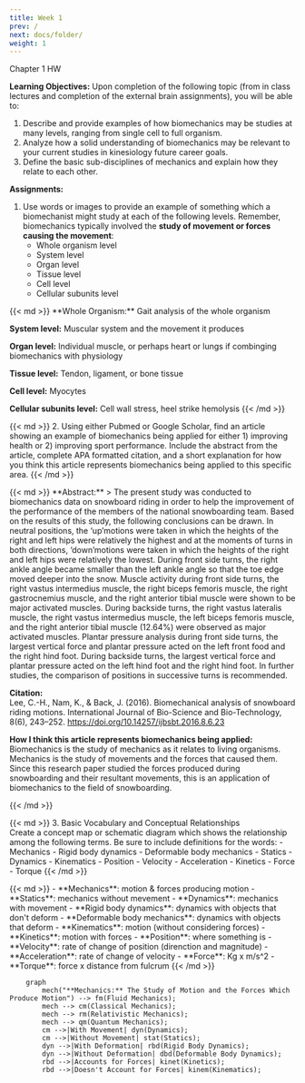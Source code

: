 ```yaml
---
title: Week 1
prev: /
next: docs/folder/
weight: 1
---
```


Chapter 1 HW

**Learning Objectives:** Upon completion of the following topic (from in class lectures and completion of the external brain assignments), you will be able to:
1. Describe and provide examples of how biomechanics may be studies at many levels,
ranging from single cell to full organism.
2. Analyze how a solid understanding of biomechanics may be relevant to your current
studies in kinesiology future career goals.
3. Define the basic sub-disciplines of mechanics and explain how they relate to each other.

**Assignments:**
1. Use words or images to provide an example of something which a biomechanist might study at each of the following levels. Remember, biomechanics typically involved the **study of movement or forces causing the movement**:
    - Whole organism level
    - System level
    - Organ level
    - Tissue level
    - Cell level
    - Cellular subunits level

<div class="mx-auto p-4 border rounded-lg border-blue-500 shadow-sm">
{{< md >}}
**Whole Organism:** Gait analysis of the whole organism

**System level:** Muscular system and the movement it produces

**Organ level:** Individual muscle, or perhaps heart or lungs if combinging biomechanics with physiology

**Tissue level:** Tendon, ligament, or bone tissue

**Cell level:** Myocytes

**Cellular subunits level:** Cell wall stress, heel strike hemolysis
{{< /md >}}
</div>

{{< md >}}
2. Using either Pubmed or Google Scholar, find an article showing an example of
biomechanics being applied for either 1) improving health or 2) improving sport
performance. Include the abstract from the article, complete APA formatted citation, and a short explanation for how you think this article represents biomechanics being applied to this specific area.
{{< /md >}}

<div class="mx-auto p-4 border rounded-lg border-blue-500 shadow-sm">
{{< md >}}
**Abstract:**
> The present study was conducted to biomechanics data on snowboard riding in order to help the improvement of the performance of the members of the national snowboarding team. Based on the results of this study, the following conclusions can be drawn. In neutral positions, the ‘up’motions were taken in which the heights of the right and left hips were relatively the highest and at the moments of turns in both directions, ‘down’motions were taken in which the heights of the right and left hips were relatively the lowest. During front side turns, the right ankle angle became smaller than the left ankle angle so that the toe edge moved deeper into the snow. Muscle activity during front side turns, the right vastus intermedius muscle, the right biceps femoris muscle, the right gastrocnemius muscle, and the right anterior tibial muscle were shown to be major activated muscles. During backside turns, the right vastus lateralis muscle, the right vastus intermedius muscle, the left biceps femoris muscle, and the right anterior tibial muscle (12.64%) were observed as major activated muscles. Plantar pressure analysis during front side turns, the largest vertical force and plantar pressure acted on the left front food and the right hind foot. During backside turns, the largest vertical force and plantar pressure acted on the left hind foot and the right hind foot. In further studies, the comparison of positions in successive turns is recommended.

**Citation:**  
Lee, C.-H., Nam, K., & Back, J. (2016). Biomechanical analysis of snowboard riding motions. International Journal of Bio-Science and Bio-Technology, 8(6), 243–252. https://doi.org/10.14257/ijbsbt.2016.8.6.23

**How I think this article represents biomechanics being applied:**
Biomechanics is the study of mechanics as it relates to living organisms. Mechanics is the study of movements and the forces that caused them. Since this research paper studied the forces produced during snowboarding and their resultant movements, this is an application of biomechanics to the field of snowboarding.

{{< /md >}}
</div>

{{< md >}}
3. Basic Vocabulary and Conceptual Relationships  
Create a concept map or schematic diagram which shows the relationship among the following terms. Be sure to include definitions for the words:
    - Mechanics
    - Rigid body dynamics
    - Deformable body mechanics
    - Statics
    - Dynamics
    - Kinematics
    - Position
    - Velocity
    - Acceleration
    - Kinetics
    - Force
    - Torque
{{< /md >}}

<div class="mx-auto p-4 border rounded-lg border-blue-500 shadow-sm">
{{< md >}}
- **Mechanics**: motion & forces producing motion
- **Statics**: mechanics without mevement
- **Dynamics**: mechanics with movement
- **Rigid body dynamics**: dynamics with objects that don't deform
- **Deformable body mechanics**: dynamics with objects that deform
- **Kinematics**: motion (without considering forces)
- **Kinetics**: motion with forces
- **Position**: where something is
- **Velocity**: rate of change of position (direnction and magnitude)
- **Acceleration**: rate of change of velocity
- **Force**: Kg x m/s^2
- **Torque**: force x distance from fulcrum
{{< /md >}}
</div>

```mermaid
    graph
        mech("**Mechanics:** The Study of Motion and the Forces Which Produce Motion") --> fm(Fluid Mechanics);
        mech --> cm(Classical Mechanics);
        mech --> rm(Relativistic Mechanics);
        mech --> qm(Quantum Mechanics);
        cm -->|With Movement| dyn(Dynamics);
        cm -->|Without Movement| stat(Statics);
        dyn -->|With Deformation| rbd(Rigid Body Dynamics);
        dyn -->|Without Deformation| dbd(Deformable Body Dynamics);
        rbd -->|Accounts for Forces| kinet(Kinetics);
        rbd -->|Doesn't Account for Forces| kinem(Kinematics);
```